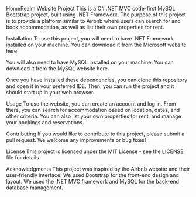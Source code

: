 HomeRealm Website Project
This is a C# .NET MVC code-first MySQL Bootstrap project, built using .NET Framework. The purpose of this project is to provide a platform similar to Airbnb where users can search for and book accommodation, as well as list their own properties for rent.

Installation
To use this project, you will need to have .NET Framework installed on your machine. You can download it from the Microsoft website here.

You will also need to have MySQL installed on your machine. You can download it from the MySQL website here.

Once you have installed these dependencies, you can clone this repository and open it in your preferred IDE. Then, you can run the project and it should start up in your web browser.

Usage
To use the website, you can create an account and log in. From there, you can search for accommodation based on location, dates, and other criteria. You can also list your own properties for rent, and manage your bookings and reservations.

Contributing
If you would like to contribute to this project, please submit a pull request. We welcome any improvements or bug fixes!

License
This project is licensed under the MIT License - see the LICENSE file for details.

Acknowledgments
This project was inspired by the Airbnb website and their user-friendly interface.
We used Bootstrap for the front-end design and layout.
We used the .NET MVC framework and MySQL for the back-end database management.

